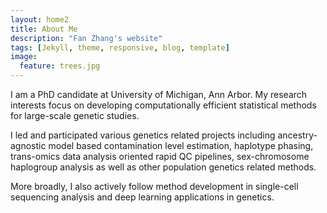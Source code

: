 ```yaml
---
layout: home2
title: About Me
description: "Fan Zhang's website"
tags: [Jekyll, theme, responsive, blog, template]
image:
  feature: trees.jpg
---
```


I am a PhD candidate at University of Michigan, Ann Arbor. My research interests focus on developing computationally efficient statistical methods for large-scale genetic studies.

I led and participated various genetics related projects including  ancestry-agnostic model based contamination level estimation, haplotype phasing, trans-omics data analysis oriented rapid QC pipelines, sex-chromosome haplogroup analysis as well as other population genetics related methods.

More broadly, I also actively follow method development in single-cell sequencing analysis and deep learning applications in genetics.
